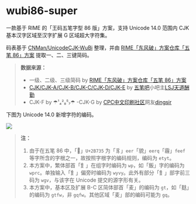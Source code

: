 # wubi86-super
一款基于 RIME 的「王码五笔字型 86 版」方案，支持 Unicode 14.0 范围内 CJK 基本汉字区域至汉字扩展 G 区域超大字符集。

码表基于 [CNMan/UnicodeCJK-WuBi](https://github.com/CNMan/UnicodeCJK-WuBi) 整理，并由 [RIME「东风破」方案仓库「五笔 86」方案](https://github.com/rime/rime-wubi) 提取一、二、三键简码。

> **数据来源：**
> - 一级、二级、三级简码 by [RIME「东风破」方案仓库「五笔 86」方案](https://github.com/rime/rime-wubi)
> - [CJK/CJK-A/CJK-B/CJK-C/CJK-D/CJK-E](https://pan.baidu.com/s/1hq5kedm) by [五笔吧](http://tieba.baidu.com/f?kw=五笔&ie=utf-8)小吧主[LSJ天道酬勤](http://tieba.baidu.com/home/main?un=LSJ天道酬勤&ie=utf-8)
> - CJK-F by ☂¹₄²₈⁵₇☂
> -CJK-G by [CPC中文印刷社区](http://www.cnprint.org/)网友[dingsir](http://www.cnprint.org/bbs/members/697305/)

下图为 Unicode 14.0 新增字符的编码。

![](https://s3.bmp.ovh/imgs/2022/04/23/b40b96b787de95b0.png)

> **注：** 
> 1. 由于在五笔 86 中，「𫜵」`U+2B735` 为「豸」`eer`「貌」`eerq`「霾」`feef` 等字所含的字根之一，故按照字根字的编码规则，编码为 `etyt`。
> 2. 本方案中，繁体部首「飠」在组字时编码为 `wp`，如「飯」字的编码为 `wprc`。单独输入「飠」偏旁时编码为 `wyvy`。此外有部分「飠」部字前三码为 `wgv`，与该字在 Unicode 提交的源字形有关。
> 3. 本方案中，基本区及扩展 B-C 区简体部首「麦」的编码为 `gt`，如「麸」的编码为 `gtfw`，非 `gqfw`。其他区域「麦」部的编码可能为 `gq`。
